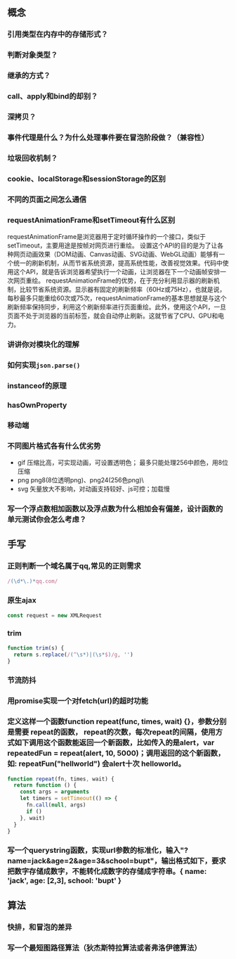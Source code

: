 ## 概念

### 引用类型在内存中的存储形式？
### 判断对象类型？
### 继承的方式？
### call、apply和bind的却别？
### 深拷贝？
### 事件代理是什么？为什么处理事件要在冒泡阶段做？（兼容性）
### 垃圾回收机制？
### cookie、localStorage和sessionStorage的区别
### 不同的页面之间怎么通信
### requestAnimationFrame和setTimeout有什么区别
  requestAnimationFrame是浏览器用于定时循环操作的一个接口，类似于setTimeout，主要用途是按帧对网页进行重绘。
设置这个API的目的是为了让各种网页动画效果（DOM动画、Canvas动画、SVG动画、WebGL动画）能够有一个统一的刷新机制，从而节省系统资源，提高系统性能，改善视觉效果。代码中使用这个API，就是告诉浏览器希望执行一个动画，让浏览器在下一个动画帧安排一次网页重绘。
requestAnimationFrame的优势，在于充分利用显示器的刷新机制，比较节省系统资源。显示器有固定的刷新频率（60Hz或75Hz），也就是说，每秒最多只能重绘60次或75次，requestAnimationFrame的基本思想就是与这个刷新频率保持同步，利用这个刷新频率进行页面重绘。此外，使用这个API，一旦页面不处于浏览器的当前标签，就会自动停止刷新。这就节省了CPU、GPU和电力。
### 讲讲你对模块化的理解
### 如何实现`json.parse()`
### instanceof的原理
### hasOwnProperty
### 移动端
### 不同图片格式各有什么优劣势
  - gif 压缩比高，可实现动画，可设置透明色； 最多只能处理256中颜色，用8位压缩
  - png png8(8位透明png)、png24(256色png)\
  - svg 矢量放大不影响，对动画支持较好、js可控；加载慢

### 写一个浮点数相加函数以及浮点数为什么相加会有偏差，设计函数的单元测试你会怎么考虑？


## 手写

### 正则判断一个域名属于qq,常见的正则需求
  ```js
  /(\d*\.)*qq.com/
  ```
### 原生ajax
  ```js
  const request = new XMLRequest
  ```
### trim
  ```js
  function trim(s) {
    return s.replace(/(^\s*)|(\s*$)/g, '')
  }
  ```
### 节流防抖

### 用promise实现一个对fetch(url)的超时功能
### 定义这样一个函数function repeat(func, times, wait) {}，参数分别是需要 repeat的函数， repeat的次数，每次repeat的间隔，使用方式如下调用这个函数能返回一个新函数，比如传入的是alert，var repeatedFun = repeat(alert, 10, 5000)；调用返回的这个新函数，如: repeatFun("hellworld") 会alert十次 helloworld。
```js
function repeat(fn, times, wait) {
  return function () {
    const args = arguments
    let timers = setTimeout(() => {
      fn.call(null, args)
      if ()
    }, wait)
  }
}
```
### 写一个querystring函数，实现url参数的标准化，输入"?name=jack&age=2&age=3&school=bupt"，输出格式如下，要求把数字存储成数字，不能转化成数字的存储成字符串。{ name: 'jack', age: [2,3], school: 'bupt' }

## 算法

### 快排，和冒泡的差异
### 写一个最短图路径算法（狄杰斯特拉算法或者弗洛伊德算法）